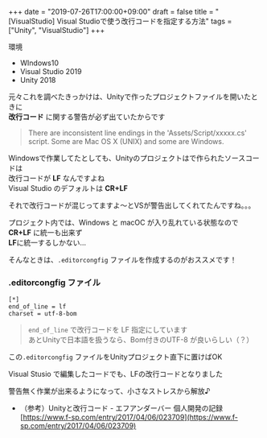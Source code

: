 +++
date = "2019-07-26T17:00:00+09:00"
draft = false
title = "[VisualStudio] Visual Studioで使う改行コードを指定する方法"
tags = ["Unity", "VisualStudio"]
+++

環境

- WIndows10
- Visual Studio 2019
- Unity 2018


元々これを調べたきっかけは、Unityで作ったプロジェクトファイルを開いたときに  
**改行コード** に関する警告が必ず出ていたからです


> There are inconsistent line endings in the 'Assets/Script/xxxxx.cs' script. Some are Mac OS X (UNIX) and some are Windows.

Windowsで作業してたとしても、Unityのプロジェクトはで作られたソースコードは  
改行コードが **LF** なんですよね  
Visual Studio のデフォルトは **CR+LF**

それで改行コードが混じってますよ～とVSが警告出してくれてたんですね。。。

プロジェクト内では、Windows と macOC が入り乱れている状態なので  
**CR+LF** に統一も出来ず  
**LF**に統一するしかない…

そんなときは、`.editorcongfig` ファイルを作成するのがおススメです！


### .editorcongfig ファイル

```
[*]
end_of_line = lf
charset = utf-8-bom
```

> `end_of_line` で改行コードを LF 指定にしています  
> あとUnityで日本語を扱うなら、Bom付きのUTF-8 が良いらしい（？）

この`.editorcongfig` ファイルをUnityプロジェクト直下に置けばOK

Visual Stusio で編集したコードでも、LFの改行コードとなりました

警告無く作業が出来るようになって、小さなストレスから解放♪


- （参考）Unityと改行コード - エフアンダーバー 個人開発の記録  
[https://www.f-sp.com/entry/2017/04/06/023709](https://www.f-sp.com/entry/2017/04/06/023709)

